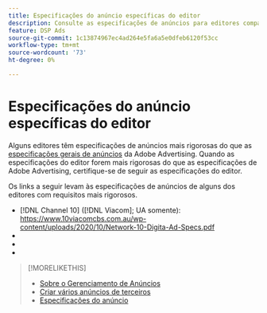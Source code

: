 ```yaml
---
title: Especificações do anúncio específicas do editor
description: Consulte as especificações de anúncios para editores compatíveis.
feature: DSP Ads
source-git-commit: 1c13874967ec4ad264e5fa6a5e0dfeb6120f53cc
workflow-type: tm+mt
source-wordcount: '73'
ht-degree: 0%

---
```


# Especificações do anúncio específicas do editor

Alguns editores têm especificações de anúncios mais rigorosas do que as [especificações gerais de anúncios](/help/dsp/campaign-management/ads/ad-specs.md) da Adobe Advertising. Quando as especificações do editor forem mais rigorosas do que as especificações de Adobe Advertising, certifique-se de seguir as especificações do editor.

Os links a seguir levam às especificações de anúncios de alguns dos editores com requisitos mais rigorosos.

* [!DNL Channel 10] ([!DNL Viacom]; UA somente): https://www.10viacomcbs.com.au/wp-content/uploads/2020/10/Network-10-Digita-Ad-Specs.pdf
* 
  [!DNL CBS Interactive Advanced Media]: https://cbsinteractive.com/advertising/ad-specs/list/cbs-interactive-advanced-media
* 
  [!DNL Hulu]: https://advertising.hulu.com/ad-products/video-commercial
* 
  [!DNL NBCUniversal]: https://together.nbcuni.com/nbcu-creative-guidelines

>[!MORELIKETHIS]
>
>* [Sobre o Gerenciamento de Anúncios](ad-about.md)
>* [Criar vários anúncios de terceiros](ad-create-multiple.md)
>* [Especificações do anúncio](/help/dsp/campaign-management/ads/ad-specs.md)

